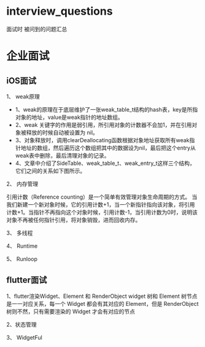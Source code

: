 # interview_questions
面试时 被问到的问题汇总


# 企业面试

## iOS面试

1、 weak原理

* 1、weak的原理在于底层维护了一张weak_table_t结构的hash表，key是所指对象的地址，value是weak指针的地址数组。
* 2、weak 关键字的作用是弱引用，所引用对象的计数器不会加1，并在引用对象被释放的时候自动被设置为 nil。
* 3、对象释放时，调用clearDeallocating函数根据对象地址获取所有weak指针地址的数组，然后遍历这个数组把其中的数据设为nil，最后把这个entry从weak表中删除，最后清理对象的记录。
* 4、文章中介绍了SideTable、weak_table_t、weak_entry_t这样三个结构，它们之间的关系如下图所示。


2、 内存管理

引用计数（Reference counting）是一个简单有效管理对象生命周期的方式。
当我们新建一个新对象时候，它的引用计数+1，当一个新指针指向该对象，将引用计数+1。当指针不再指向这个对象时候，引用计数-1，当引用计数为0时，说明该对象不再被任何指针引用，将对象销毁，进而回收内存。



3、 多线程





4、 Runtime

5、 Runloop




## flutter面试

1、flutter渲染Widget、Element 和 RenderObject
widget 树和 Element 树节点是一一对应关系，每一个 Widget 都会有其对应的 Element，但是 RenderObject 树则不然，只有需要渲染的 Widget 才会有对应的节点


2、状态管理


3、 WidgetFul
